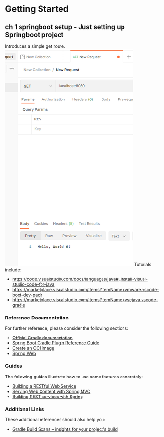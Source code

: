 # Getting Started
## ch 1 springboot setup - Just setting up Springboot project
Introduces a simple get route.
![Get Route Working](\assets\get-route-working.png)
Tutorials include:
- https://code.visualstudio.com/docs/languages/java#_install-visual-studio-code-for-java
- https://marketplace.visualstudio.com/items?itemName=vmware.vscode-boot-dev-pack
- https://marketplace.visualstudio.com/items?itemName=vscjava.vscode-gradle

### Reference Documentation
For further reference, please consider the following sections:

* [Official Gradle documentation](https://docs.gradle.org)
* [Spring Boot Gradle Plugin Reference Guide](https://docs.spring.io/spring-boot/docs/2.7.16/gradle-plugin/reference/html/)
* [Create an OCI image](https://docs.spring.io/spring-boot/docs/2.7.16/gradle-plugin/reference/html/#build-image)
* [Spring Web](https://docs.spring.io/spring-boot/docs/2.7.16/reference/htmlsingle/index.html#web)

### Guides
The following guides illustrate how to use some features concretely:

* [Building a RESTful Web Service](https://spring.io/guides/gs/rest-service/)
* [Serving Web Content with Spring MVC](https://spring.io/guides/gs/serving-web-content/)
* [Building REST services with Spring](https://spring.io/guides/tutorials/rest/)

### Additional Links
These additional references should also help you:

* [Gradle Build Scans – insights for your project's build](https://scans.gradle.com#gradle)

